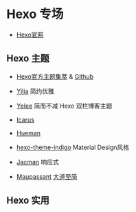 # Hexo 专场

- [Hexo官网](https://hexo.io/)

## Hexo 主题 

- [Hexo官方主题集萃](https://hexo.io/themes/) & [Github](https://github.com/hexojs/hexo/wiki/Themes)

- [Yilia](https://github.com/litten/hexo-theme-yilia) 简约优雅

- [Yelee](https://github.com/MOxFIVE/hexo-theme-yelee)  简而不减 Hexo 双栏博客主题

- [Icarus](https://github.com/yscoder/hexo-theme-indigo)

- [Hueman](https://github.com/ppoffice/hexo-theme-hueman)

- [hexo-theme-indigo](https://github.com/yscoder/hexo-theme-indigo) Material Design风格

- [Jacman](https://github.com/wuchong/jacman) 响应式

- [Maupassant](https://github.com/icylogic/maupassant-hexo) [大道至简](https://www.haomwei.com/technology/maupassant-hexo.html)





## Hexo 实用
